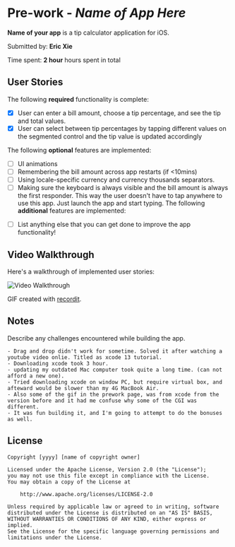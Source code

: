 # Pre-work - *Name of App Here*

**Name of your app** is a tip calculator application for iOS.

Submitted by: **Eric Xie**

Time spent: **2 hour** hours spent in total

## User Stories

The following **required** functionality is complete:

* [x] User can enter a bill amount, choose a tip percentage, and see the tip and total values.
* [x] User can select between tip percentages by tapping different values on the segmented control and the tip value is updated accordingly

The following **optional** features are implemented:

* [ ] UI animations
* [ ] Remembering the bill amount across app restarts (if <10mins)
* [ ] Using locale-specific currency and currency thousands separators.
* [ ] Making sure the keyboard is always visible and the bill amount is always the first responder. This way the user doesn't have to tap anywhere to use this app. Just launch the app and start typing.
The following **additional** features are implemented:

- [ ] List anything else that you can get done to improve the app functionality!

## Video Walkthrough

Here's a walkthrough of implemented user stories:

<img src='http://g.recordit.co/080XFYczgq.gif' title='Video Walkthrough' width='' alt='Video Walkthrough' />

GIF created with [recordit](https://recordit.co/).

## Notes

Describe any challenges encountered while building the app.

    - Drag and drop didn't work for sometime. Solved it after watching a youtube video onlie. Titled as xcode 13 tutorial.
    - Downloading xcode took 3 hour.
    - updating my outdated Mac computer took quite a long time. (can not afford a new one).
    - Tried downloading xcode on window PC, but require virtual box, and afteward would be slower than my 4G MacBook Air.
    - Also some of the gif in the prework page, was from xcode from the version before and it had me confuse why some of the CGI was different.
    - It was fun building it, and I'm going to attempt to do the bonuses as well.

## License

    Copyright [yyyy] [name of copyright owner]

    Licensed under the Apache License, Version 2.0 (the "License");
    you may not use this file except in compliance with the License.
    You may obtain a copy of the License at

        http://www.apache.org/licenses/LICENSE-2.0

    Unless required by applicable law or agreed to in writing, software
    distributed under the License is distributed on an "AS IS" BASIS,
    WITHOUT WARRANTIES OR CONDITIONS OF ANY KIND, either express or implied.
    See the License for the specific language governing permissions and
    limitations under the License.
